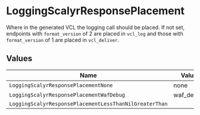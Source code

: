 # LoggingScalyrResponsePlacement

Where in the generated VCL the logging call should be placed. If not set, endpoints with `format_version` of 2 are placed in `vcl_log` and those with `format_version` of 1 are placed in `vcl_deliver`.



## Values

| Name                                                   | Value                                                  |
| ------------------------------------------------------ | ------------------------------------------------------ |
| `LoggingScalyrResponsePlacementNone`                   | none                                                   |
| `LoggingScalyrResponsePlacementWafDebug`               | waf_debug                                              |
| `LoggingScalyrResponsePlacementLessThanNilGreaterThan` | <nil>                                                  |